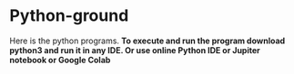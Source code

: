 # Python-ground
Here is the python programs.
**To execute and run the program download python3 and run it in any IDE. Or use online Python IDE or Jupiter notebook or Google Colab**
